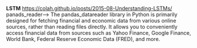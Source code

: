 **LSTM**
https://colah.github.io/posts/2015-08-Understanding-LSTMs/
panads_reader-->
The pandas_datareader library in Python is primarily designed for fetching financial and economic data from various online sources, rather than reading files directly. It allows you to conveniently access financial data from sources such as Yahoo Finance, Google Finance, World Bank, Federal Reserve Economic Data (FRED), and more.
